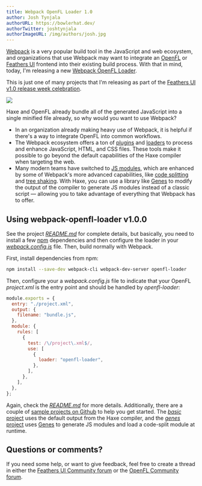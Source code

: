 ```yaml
---
title: Webpack OpenFL Loader 1.0
author: Josh Tynjala
authorURL: https://bowlerhat.dev/
authorTwitter: joshtynjala
authorImageURL: /img/authors/josh.jpg
---
```


[Webpack](https://webpack.js.org) is a very popular build tool in the JavaScript and web ecosystem, and organizations that use Webpack may want to integrate an [OpenFL](https://openfl.org/) or [Feathers UI](https://feathersui.com/) frontend into their existing build process. With that in mind, today, I'm releasing a new [Webpack OpenFL Loader](https://www.npmjs.com/package/openfl-loader).

This is just one of many projects that I'm releasing as part of the [Feathers UI v1.0 release week celebration](http://feathersui.com/blog/2022/09/01/feathers-ui-version-1-0-haxe-openfl-stable-release/).

![](/blog/img/webpack-openfl-loader-v1.0.0.png)

Haxe and OpenFL already bundle all of the generated JavaScript into a single minified file already, so why would you want to use Webpack?

- In an organization already making heavy use of Webpack, it is helpful if there's a way to integrate OpenFL into common workflows.
- The Webpack ecosystem offers a ton of [plugins](https://webpack.js.org/plugins/) and [loaders](https://webpack.js.org/loaders/) to process and enhance JavaScript, HTML, and CSS files. These tools make it possible to go beyond the default capabilities of the Haxe compiler when targeting the web.
- Many modern teams have switched to [JS modules](https://developer.mozilla.org/en-US/docs/Web/JavaScript/Guide/Modules), which are enhanced by some of Webpack's more advanced capabilities, like [code splitting](https://webpack.js.org/guides/code-splitting/) and [tree shaking](https://webpack.js.org/guides/tree-shaking/). With Haxe, you can use a library like [Genes](https://lib.haxe.org/p/genes) to modify the output of the compiler to generate JS modules instead of a classic script — allowing you to take advantage of everything that Webpack has to offer.

## Using webpack-openfl-loader v1.0.0

See the project [_README.md_](https://github.com/feathersui/webpack-openfl-loader/tree/master/README.md) for complete details, but basically, you need to install a few [npm](https://npmjs.org/) dependencies and then configure the loader in your [_webpack.config.js_](https://webpack.js.org/configuration/) file. Then, build normally with Webpack.

First, install dependencies from npm:

```sh
npm install --save-dev webpack-cli webpack-dev-server openfl-loader
```

Then, configure your a _webpack.config.js_ file to indicate that your OpenFL _project.xml_ is the entry point and should be handled by _openfl-loader_:

```js
module.exports = {
  entry: "./project.xml",
  output: {
    filename: "bundle.js",
  },
  module: {
    rules: [
      {
        test: /\/project\.xml$/,
        use: [
          {
            loader: "openfl-loader",
          },
        ],
      },
    ],
  },
};
```

Again, check the [_README.md_](https://github.com/feathersui/webpack-openfl-loader/tree/master/README.md) for more details. Additionally, there are a couple of [sample projects on Github](https://github.com/feathersui/webpack-openfl-loader/tree/master/samples) to help you get started. The [_basic_ project](https://github.com/feathersui/webpack-openfl-loader/tree/master/samples/basic) uses the default output from the Haxe compiler, and the [_genes_ project](https://github.com/feathersui/webpack-openfl-loader/tree/master/samples/genes) uses [Genes](https://lib.haxe.org/p/genes) to generate JS modules and load a code-split module at runtime.

## Questions or comments?

If you need some help, or want to give feedback, feel free to create a thread in either the [Feathers UI Community forum](https://community.feathersui.com/) or the [OpenFL Community forum](https://community.openfl.org/).
